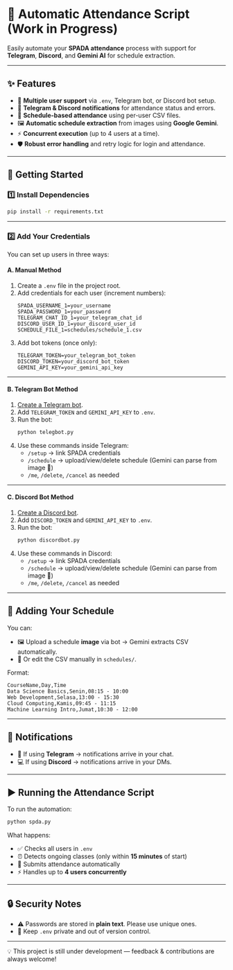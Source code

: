# 🤖 Automatic Attendance Script (Work in Progress)

Easily automate your **SPADA attendance** process with support for **Telegram**, **Discord**, and **Gemini AI** for schedule extraction.  

---

## ✨ Features

- 👥 **Multiple user support** via `.env`, Telegram bot, or Discord bot setup.  
- 💬 **Telegram & Discord notifications** for attendance status and errors.  
- 📅 **Schedule-based attendance** using per-user CSV files.  
- 🖼 **Automatic schedule extraction** from images using **Google Gemini**.  
- ⚡ **Concurrent execution** (up to 4 users at a time).  
- 🛡 **Robust error handling** and retry logic for login and attendance.  

---

## 🚀 Getting Started

### 1️⃣ Install Dependencies
```sh
pip install -r requirements.txt
```

---

### 2️⃣ Add Your Credentials

You can set up users in three ways:  

#### **A. Manual Method**
1. Create a `.env` file in the project root.  
2. Add credentials for each user (increment numbers):  
   ```env
   SPADA_USERNAME_1=your_username
   SPADA_PASSWORD_1=your_password
   TELEGRAM_CHAT_ID_1=your_telegram_chat_id
   DISCORD_USER_ID_1=your_discord_user_id
   SCHEDULE_FILE_1=schedules/schedule_1.csv
   ```
3. Add bot tokens (once only):  
   ```env
   TELEGRAM_TOKEN=your_telegram_bot_token
   DISCORD_TOKEN=your_discord_bot_token
   GEMINI_API_KEY=your_gemini_api_key
   ```

---

#### **B. Telegram Bot Method**
1. [Create a Telegram bot](https://core.telegram.org/bots#6-botfather).  
2. Add `TELEGRAM_TOKEN` and `GEMINI_API_KEY` to `.env`.  
3. Run the bot:
   ```sh
   python telegbot.py
   ```
4. Use these commands inside Telegram:  
   - `/setup` → link SPADA credentials  
   - `/schedule` → upload/view/delete schedule (Gemini can parse from image 📸)  
   - `/me`, `/delete`, `/cancel` as needed  

---

#### **C. Discord Bot Method**
1. [Create a Discord bot](https://discord.com/developers/applications).  
2. Add `DISCORD_TOKEN` and `GEMINI_API_KEY` to `.env`.  
3. Run the bot:
   ```sh
   python discordbot.py
   ```
4. Use these commands in Discord:  
   - `/setup` → link SPADA credentials  
   - `/schedule` → upload/view/delete schedule (Gemini can parse from image 📸)  
   - `/me`, `/delete`, `/cancel` as needed  

---

## 📅 Adding Your Schedule

You can:  
- 🖼 Upload a schedule **image** via bot → Gemini extracts CSV automatically.  
- 📄 Or edit the CSV manually in `schedules/`.  

Format:  
```csv
CourseName,Day,Time
Data Science Basics,Senin,08:15 - 10:00
Web Development,Selasa,13:00 - 15:30
Cloud Computing,Kamis,09:45 - 11:15
Machine Learning Intro,Jumat,10:30 - 12:00
```

---

## 🔔 Notifications

- 📱 If using **Telegram** → notifications arrive in your chat.  
- 💻 If using **Discord** → notifications arrive in your DMs.  

---

## ▶️ Running the Attendance Script

To run the automation:  
```sh
python spda.py
```

What happens:  
- ✅ Checks all users in `.env`  
- ⏰ Detects ongoing classes (only within **15 minutes** of start)  
- 📝 Submits attendance automatically  
- ⚡ Handles up to **4 users concurrently**  

---

## 🔒 Security Notes

- ⚠️ Passwords are stored in **plain text**. Please use unique ones.  
- 🔐 Keep `.env` private and out of version control.  

---

💡 This project is still under development — feedback & contributions are always welcome!  
